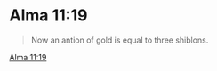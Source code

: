 # Alma 11:19

> Now an antion of gold is equal to three shiblons.

[Alma 11:19](https://www.churchofjesuschrist.org/study/scriptures/bofm/alma/11?lang=eng&id=p19#p19)


